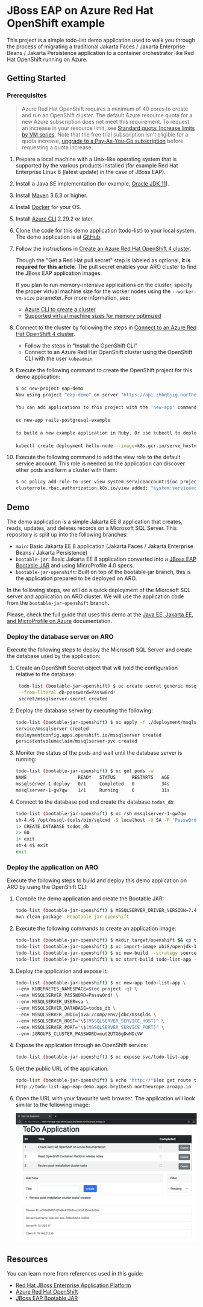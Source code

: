 # JBoss EAP on Azure Red Hat OpenShift example

This project is a simple todo-list demo application used to walk you through the process of migrating a traditional Jakarta Faces / Jakarta Enterprise Beans / Jakarta Persistence application to a container orchestrator like Red Hat OpenShift running on Azure.

## Getting Started

### Prerequisites

> Azure Red Hat OpenShift requires a minimum of 40 cores to create and run an OpenShift cluster. The default Azure resource quota for a new Azure subscription does not meet this requirement. To request an increase in your resource limit, see [Standard quota: Increase limits by VM series](../azure-portal/supportability/per-vm-quota-requests.md). Note that the free trial subscription isn't eligible for a quota increase, [upgrade to a Pay-As-You-Go subscription](../cost-management-billing/manage/upgrade-azure-subscription.md) before requesting a quota increase.

1. Prepare a local machine with a Unix-like operating system that is supported by the various products installed (for example Red Hat Enterprise Linux 8 (latest update) in the case of JBoss EAP).
1. Install a Java SE implementation (for example, [Oracle JDK 11](https://www.oracle.com/java/technologies/downloads/#java11)).
1. Install [Maven](https://maven.apache.org/download.cgi) 3.6.3 or higher.
1. Install [Docker](https://docs.docker.com/get-docker/) for your OS.
1. Install [Azure CLI](/cli/azure/install-azure-cli) 2.29.2 or later.
1. Clone the code for this demo application (todo-list) to your local system. The demo application is at [GitHub](https://github.com/Azure-Samples/jboss-on-aro-jakartaee).
1. Follow the instructions in [Create an Azure Red Hat OpenShift 4 cluster](./tutorial-create-cluster.md).

   Though the "Get a Red Hat pull secret" step is labeled as optional, **it is required for this article**.  The pull secret enables your ARO cluster to find the JBoss EAP application images.

   If you plan to run memory-intensive applications on the cluster, specify the proper virtual machine size for the worker nodes using the `--worker-vm-size` parameter. For more information, see:

   * [Azure CLI to create a cluster](/cli/azure/aro#az_aro_create)
   * [Supported virtual machine sizes for memory optimized](./support-policies-v4.md#memory-optimized)

1. Connect to the cluster by following the steps in [Connect to an Azure Red Hat OpenShift 4 cluster](./tutorial-connect-cluster.md).
   * Follow the steps in "Install the OpenShift CLI"
   * Connect to an Azure Red Hat OpenShift cluster using the OpenShift CLI with the user `kubeadmin`

1. Execute the following command to create the OpenShift project for this demo application:

    ```bash
    $ oc new-project eap-demo
    Now using project "eap-demo" on server "https://api.zhbq0jig.northeurope.aroapp.io:6443".

    You can add applications to this project with the 'new-app' command. For example, try:

    oc new-app rails-postgresql-example

    to build a new example application in Ruby. Or use kubectl to deploy a simple Kubernetes application:

    kubectl create deployment hello-node --image=k8s.gcr.io/serve_hostname
    ```

1. Execute the following command to add the view role to the default service account. This role is needed so the application can discover other pods and form a cluster with them:

    ```bash
    $ oc policy add-role-to-user view system:serviceaccount:$(oc project -q):default -n $(oc project -q)
    clusterrole.rbac.authorization.k8s.io/view added: "system:serviceaccount:eap-demo:default"
    ```

## Demo

The demo application is a simple Jakarta EE 8 application that creates, reads, updates, and deletes records on a Microsoft SQL Server. This repository is split up into the following branches:
* `main`: Basic Jakarta EE 8 application (Jakarta Faces / Jakarta Enterprise Beans / Jakarta Persistence)
* `bootable-jar`: Basic Jakarta EE 8 application converted into a [JBoss EAP Bootable JAR](https://access.redhat.com/documentation/en-us/red_hat_jboss_enterprise_application_platform/7.4/) and using MicroProfile 4.0 specs.
* `bootable-jar-openshift`: Built on top of the bootable-jar branch, this is the application prepared to be deployed on ARO.

In the following steps, we will do a quick deployment of the Microsoft SQL server and application on ARO cluster. We will use the application code from the `bootable-jar-openshift` branch.

Please, check the full guide that uses this demo at the [Java EE, Jakarta EE, and MicroProfile on Azure](https://docs.microsoft.com/en-us/azure/developer/java/ee/) documentation.



### Deploy the database server on ARO

Execute the following steps to deploy the Microsoft SQL Server and create the database used by the application:

1. Create an OpenShift Secret object that will hold the configuration relative to the database:

   ```bash
    todo-list (bootable-jar-openshift) $ oc create secret generic mssqlserver-secret \
    --from-literal db-password=Passw0rd!
    secret/mssqlserver-secret created
    ```

2. Deploy the database server by executing the following:

    ```bash
    todo-list (bootable-jar-openshift) $ oc apply -f ./deployment/msqlserver/mssqlserver.yaml
    service/mssqlserver created
    deploymentconfig.apps.openshift.io/mssqlserver created
    persistentvolumeclaim/mssqlserver-pvc created
    ```

3. Monitor the status of the pods and wait until the database server is running:

    ```bash
    todo-list (bootable-jar-openshift) $ oc get pods -w
    NAME                   READY   STATUS      RESTARTS   AGE
    mssqlserver-1-deploy   0/1     Completed   0          34s
    mssqlserver-1-gw7qw    1/1     Running     0          31s
   ```

4. Connect to the database pod and create the database `todos_db`:

    ```bash
    todo-list (bootable-jar-openshift) $ oc rsh mssqlserver-1-gw7qw
    sh-4.4$ /opt/mssql-tools/bin/sqlcmd -S localhost -U SA -P 'Passw0rd!'
    1> CREATE DATABASE todos_db
    2> GO
    1> exit
    sh-4.4$ exit
    exit
    ```

### Deploy the application on ARO

Execute the following steps to build and deploy this demo application on ARO by using the OpenShift CLI:

1. Compile the demo application and create the Bootable JAR:

   ```bash
   todo-list (bootable-jar-openshift) $ MSSQLSERVER_DRIVER_VERSION=7.4.1.jre11 \
   mvn clean package -Pbootable-jar-openshift
   ```
   
2. Execute the following commands to create an application image:

   ```bash
   todo-list (bootable-jar-openshift) $ mkdir target/openshift && cp target/todo-list-bootable.jar target/openshift
   todo-list (bootable-jar-openshift) $ oc import-image ubi8/openjdk-11 --from=registry.redhat.io/ubi8/openjdk-11 --confirm
   todo-list (bootable-jar-openshift) $ oc new-build --strategy source --binary --image-stream openjdk-11 --name todo-list-app
   todo-list (bootable-jar-openshift) $ oc start-build todo-list-app --from-dir target/openshift 
   ```

3. Deploy the application and expose it:

   ```bash
   todo-list (bootable-jar-openshift) $ oc new-app todo-list-app \
   --env KUBERNETES_NAMESPACE=$(oc project -q) \
   --env MSSQLSERVER_PASSWORD=Passw0rd! \
   --env MSSQLSERVER_USER=sa \
   --env MSSQLSERVER_DATABASE=todos_db \
   --env MSSQLSERVER_JNDI=java:/comp/env/jdbc/mssqlds \
   --env MSSQLSERVER_HOST="\$(MSSQLSERVER_SERVICE_HOST)" \
   --env MSSQLSERVER_PORT="\$(MSSQLSERVER_SERVICE_PORT)" \
   --env JGROUPS_CLUSTER_PASSWORD=mut2UTG6gDwNDcVW
   ```

4. Expose the application through an OpenShift service:

   ```bash
   todo-list (bootable-jar-openshift) $ oc expose svc/todo-list-app
   ```

5. Get the public URL of the application:

   ```bash
   todo-list (bootable-jar-openshift) $ echo "http://"$(oc get route todo-list-app --template='{{ .spec.host }}')
   http://todo-list-app-eap-demo.apps.bry1besb.northeurope.aroapp.io
   ```

6. Open the URL with your favourite web browser. The application will look similar to the following image:

   ![Application home on ARO](./media/application_home.png)
 
## Resources

You can learn more from references used in this guide:

* [Red Hat JBoss Enterprise Application Platform](https://www.redhat.com/en/technologies/jboss-middleware/application-platform)
* [Azure Red Hat OpenShift](https://azure.microsoft.com/services/openshift/)
* [JBoss EAP Bootable JAR](https://access.redhat.com/documentation/en-us/red_hat_jboss_enterprise_application_platform/7.4/html-single/using_jboss_eap_xp_3.0.0/index#the-bootable-jar_default)
